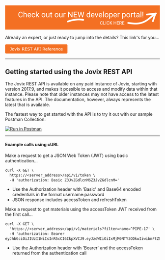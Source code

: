<a href="https://developer.jovix.com" target="_blank"><img src="latest/assets/jovix_developer_portal.png" alt="Check out the new developer portal!"></a>


Already an expert, or just ready to jump into the details? This link's for you...

<a href="latest/index.html" target="_blank"><img src="latest/assets/jovix-rest-api-reference-btn.png" alt="Jovix REST API Reference"></a>

---

## Getting started using the Jovix REST API

The Jovix REST API is available on any paid instance of Jovix, starting with version 2017.9, and makes it possible to access and modify data within that instance. Please note that older instances may not have access to the latest features in the API. The documentation, however, always represents the latest that is available.

The fastest way to get started with the API is to try it out with our sample Postman Collection:

<a href="https://app.getpostman.com/run-collection/2eec01d5777eda9bccfd" target="_blank"><img src="https://run.pstmn.io/button.svg" alt="Run in Postman"></a>

---

#### Example calls using cURL

Make a request to get a JSON Web Token (JWT) using basic authentication...

```
curl -X GET \
  https://<server_address>/api/v1/token \
  -H 'authorization: Basic Z3JvZGdlcnM6Z3JvZGdlcnM='
```

* Use the Authorization header with 'Basic' and Base64 encoded credentials in the format username:password
* JSON response includes accessToken and refreshToken

Make a request to get materials using the accessToken JWT received from the first call...

```
curl -X GET \
  'https://<server_address>/api/v1/materials?filter=name=^PIPE-17' \
  -H 'authorization: Bearer eyJhbGciOiJIUzI1NiIsInR5cCI6IkpXVCJ9.eyJzdWIiOiIxMjM0NTY3ODkwIiwibmFtZSI6IkpvaG4gRG9lIiwiYWRtaW4iOnRydWV9.TJVA95OrM7E2cBab30RMHrHDcEfxjoYZgeFONFh7HgQ'
```

* Use the Authorization header with 'Bearer' and the accessToken returned from the authentication call
